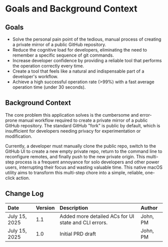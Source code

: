 # **Goals and Background Context**

## **Goals**

- Solve the personal pain point of the tedious, manual process of creating a private mirror of a public GitHub repository.  
- Reduce the cognitive load for developers, eliminating the need to remember a specific sequence of git commands.  
- Increase developer confidence by providing a reliable tool that performs the operation correctly every time.  
- Create a tool that feels like a natural and indispensable part of a developer's workflow.  
- Achieve a high successful operation rate (\>99%) with a fast average operation time (under 30 seconds).

## **Background Context**

The core problem this application solves is the cumbersome and error-prone manual workflow required to create a private mirror of a public GitHub repository. The standard GitHub "fork" is public by default, which is insufficient for developers needing privacy for experimentation or modification.

Currently, a developer must manually clone the public repo, switch to the GitHub UI to create a new empty private repo, return to the command line to reconfigure remotes, and finally push to the new private origin. This multi-step process is a frequent annoyance for solo developers and other power users, interrupting their focus and wasting valuable time. This native macOS utility aims to transform this multi-step chore into a simple, reliable, one-click action.

## **Change Log**

| Date | Version | Description | Author |
| :---- | :---- | :---- | :---- |
| July 15, 2025 | 1.1 | Added more detailed ACs for UI state and CLI errors. | John, PM |
| July 15, 2025 | 1.0 | Initial PRD draft | John, PM |

